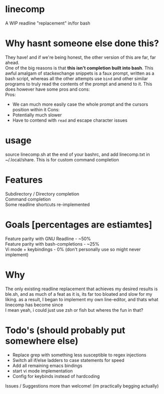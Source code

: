 # linecomp
A WIP readline "replacement" in/for bash  

# Why hasnt someone else done this?
They have! and if we're being honest, the other version of this are far, far ahead.  
One of the big reasons is that __this isn't completion built into bash__. This awful amalgam of stackexchange snippets is a faux prompt, written as a bash script, whereas all the other attempts use ``bind`` and other similar programs to truly read the contents of the prompt and amend to it. This does however have some pros and cons:  
Pros:  
 - We can much more easily case the whole prompt and the cursors position within it
Cons:
 - Potentially much slower
 - Have to contend with ``read`` and escape character issues

# usage
source linecomp.sh at the end of your bashrc, and add linecomp.txt in ~/.local/share. This is for custom command completion  

# Features
Subdirectory / Directory completion  
Command completion  
Some readline shortcuts re-implemented  

# Goals [percentages are estiamtes]
Feature parity with GNU Readline - ~50%  
Feature parity with bash-completions - ~25%  
Vi mode + keybindings - 0%  (don't personally use so might never implement)

# Why
The only existing readline replacement that achieves my desired results is ble.sh, and as much of a feat as it is, its far too bloated and slow for my liking. as a result, I began to implement my own line-editor, and thats what linecomp has become since  
I mean yeah, i could just use zsh or fish but wheres the fun in that?  

# Todo's (should probably put somewhere else)
 - Replace grep with something less susceptible to regex injections
 - Switch all if/else ladders to case statements for speed
 - Add all remaining emacs bindings
 - start vi mode implementation
 - Config for keybinds instead of hardcoding

Issues / Suggestions more than welcome! (im practically begging actually)
